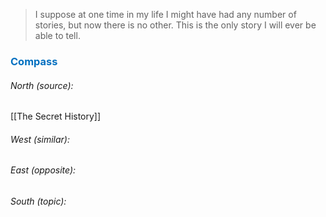 > I suppose at one time in my life I might have had any number of stories, but now there is no other. This is the only story I will ever be able to tell.
 
 




### <span style="color:#0070c0">Compass</span>
###### North (source):
[[The Secret History]]

###### West (similar):


###### East (opposite):


###### South (topic):

